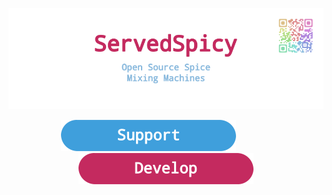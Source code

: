 <div align = center>

[![Header]][#]


[![Button Support]][Support]            
[![Button Develop]][Develop]

</div>

<br>
<br>
<br>
<br>


<!--   🌶  🌶  🌶  🌶  🌶  🌶  🌶  🌶  🌶  🌶  🌶  🌶  🌶  🌶  🌶  🌶  🌶   -->

[Header]: https://github.com/ServedSpicy/.github/blob/main/profile/Header.png

[Button Support]: https://github.com/ServedSpicy/.github/blob/main/profile/Support.png
[Button Develop]: https://github.com/ServedSpicy/.github/blob/main/profile/Develop.png

[Develop]: https://github.com/ServedSpicy/Documentation 'Design Documenation & More'
[Support]: https://github.com/ServedSpicy/Support 'Support Articles | Q&A | Guides'

[#]: #
